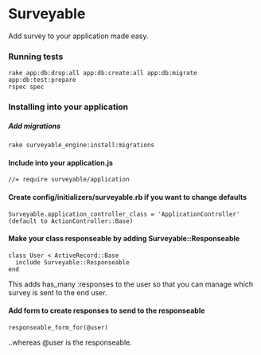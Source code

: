 # Surveyable

Add survey to your application made easy.

### Running tests

    rake app:db:drop:all app:db:create:all app:db:migrate app:db:test:prepare
    rspec spec

### Installing into your application

##### Add migrations
    rake surveyable_engine:install:migrations

#### Include into your application.js
    //= require surveyable/application

#### Create config/initializers/surveyable.rb if you want to change defaults
    Surveyable.application_controller_class = 'ApplicationController' (default to ActionController::Base)

#### Make your class responseable by adding Surveyable::Responseable
    class User < ActiveRecord::Base
      include Surveyable::Responseable
    end

This adds has_many :responses to the user so that you can manage which survey is sent to the end user.

#### Add form to create responses to send to the responseable
    responseable_form_for(@user)

..whereas @user is the responseable.
